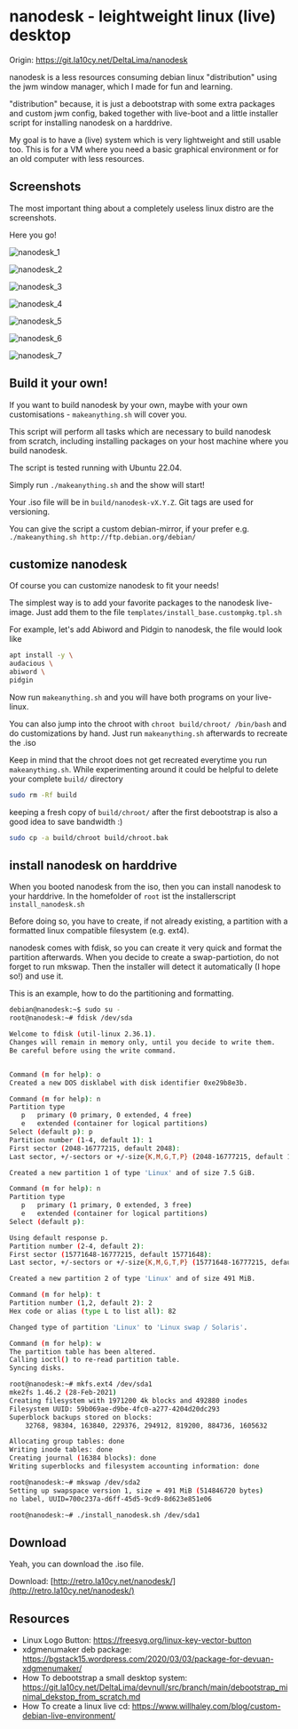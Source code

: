 # nanodesk - leightweight linux (live) desktop

Origin: https://git.la10cy.net/DeltaLima/nanodesk

nanodesk is a less resources consuming debian linux "distribution" using the
jwm window manager, which I made for fun and learning.

"distribution" because, it is just a debootstrap with some extra packages and
custom jwm config, baked together with live-boot and a little installer script
for installing nanodesk on a harddrive.

My goal is to have a (live) system which is very lightweight and still usable too.
This is for a VM where you need a basic graphical environment or for an old computer
with less resources.

## Screenshots

The most important thing about a completely useless linux distro are the screenshots.

Here you go!


![nanodesk_1](screenshots/nanodesk_1.png)

![nanodesk_2](screenshots/nanodesk_2.png)

![nanodesk_3](screenshots/nanodesk_3.png)

![nanodesk_4](screenshots/nanodesk_4.png)

![nanodesk_5](screenshots/nanodesk_5.png)

![nanodesk_6](screenshots/nanodesk_6.png)

![nanodesk_7](screenshots/nanodesk_7.png)

## Build it your own!

If you want to build nanodesk by your own, maybe with your own customisations - `makeanything.sh` will cover you.

This script will perform all tasks which are necessary to build nanodesk from scratch, including installing packages on your host machine where you build nanodesk.

The script is tested running with Ubuntu 22.04.

Simply run `./makeanything.sh` and the show will start!

Your .iso file will be in `build/nanodesk-vX.Y.Z`. Git tags are used for versioning.

You can give the script a custom debian-mirror, if your prefer e.g. `./makeanything.sh http://ftp.debian.org/debian/`

## customize nanodesk

Of course you can customize nanodesk to fit your needs! 

The simplest way is to add your favorite packages to the nanodesk live-image. Just add them to
the file `templates/install_base.custompkg.tpl.sh`

For example, let's add Abiword and Pidgin to nanodesk, the file would look like

```bash
apt install -y \
audacious \
abiword \
pidgin
```

Now run `makeanything.sh` and you will have both programs on your live-linux.

You can also jump into the chroot with `chroot build/chroot/ /bin/bash` and do customizations by hand. Just run `makeanything.sh` afterwards to recreate the .iso

Keep in mind that the chroot does not get recreated everytime you run `makeanything.sh`. 
While experimenting around it could be helpful to delete your complete `build/` directory

```bash
sudo rm -Rf build
```

keeping a fresh copy of `build/chroot/` after the first debootstrap is also a good idea to save bandwidth :)

```bash
sudo cp -a build/chroot build/chroot.bak
```

## install nanodesk on harddrive

When you booted nanodesk from the iso, then you can install nanodesk to your harddrive. In the homefolder of `root` ist the installerscript `install_nanodesk.sh`

Before doing so, you have to create, if not already existing, a partition with a formatted linux compatible filesystem (e.g. ext4).

nanodesk comes with fdisk, so you can create it very quick and format the partition afterwards. When you decide to create a swap-partiotion, do not forget to run mkswap.
Then the installer will detect it automatically (I hope so!) and use it.

This is an example, how to do the partitioning and formatting.

```bash
debian@nanodesk:~$ sudo su -
root@nanodesk:~# fdisk /dev/sda

Welcome to fdisk (util-linux 2.36.1).
Changes will remain in memory only, until you decide to write them.
Be careful before using the write command.


Command (m for help): o
Created a new DOS disklabel with disk identifier 0xe29b8e3b.

Command (m for help): n
Partition type
   p   primary (0 primary, 0 extended, 4 free)
   e   extended (container for logical partitions)
Select (default p): p
Partition number (1-4, default 1): 1
First sector (2048-16777215, default 2048): 
Last sector, +/-sectors or +/-size{K,M,G,T,P} (2048-16777215, default 16777215): +7700M

Created a new partition 1 of type 'Linux' and of size 7.5 GiB.

Command (m for help): n
Partition type
   p   primary (1 primary, 0 extended, 3 free)
   e   extended (container for logical partitions)
Select (default p): 

Using default response p.
Partition number (2-4, default 2): 
First sector (15771648-16777215, default 15771648): 
Last sector, +/-sectors or +/-size{K,M,G,T,P} (15771648-16777215, default 16777215): 

Created a new partition 2 of type 'Linux' and of size 491 MiB.

Command (m for help): t
Partition number (1,2, default 2): 2
Hex code or alias (type L to list all): 82

Changed type of partition 'Linux' to 'Linux swap / Solaris'.

Command (m for help): w
The partition table has been altered.
Calling ioctl() to re-read partition table.
Syncing disks.

root@nanodesk:~# mkfs.ext4 /dev/sda1
mke2fs 1.46.2 (28-Feb-2021)
Creating filesystem with 1971200 4k blocks and 492880 inodes
Filesystem UUID: 59b069ae-d9be-4fc0-a277-4204d20dc293
Superblock backups stored on blocks: 
	32768, 98304, 163840, 229376, 294912, 819200, 884736, 1605632

Allocating group tables: done                            
Writing inode tables: done                            
Creating journal (16384 blocks): done
Writing superblocks and filesystem accounting information: done 

root@nanodesk:~# mkswap /dev/sda2
Setting up swapspace version 1, size = 491 MiB (514846720 bytes)
no label, UUID=700c237a-d6ff-45d5-9cd9-8d623e851e06

root@nanodesk:~# ./install_nanodesk.sh /dev/sda1
```

## Download

Yeah, you can download the .iso file. 

Download: [http://retro.la10cy.net/nanodesk/](http://retro.la10cy.net/nanodesk/)

## Resources

- Linux Logo Button: https://freesvg.org/linux-key-vector-button
- xdgmenumaker deb package: https://bgstack15.wordpress.com/2020/03/03/package-for-devuan-xdgmenumaker/
- How To debootstrap a small desktop system: https://git.la10cy.net/DeltaLima/devnull/src/branch/main/debootstrap_minimal_dekstop_from_scratch.md
- How To create a linux live cd: https://www.willhaley.com/blog/custom-debian-live-environment/
